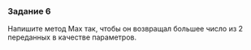 ### Задание 6

Напишите метод Max так, чтобы он возвращал большее число из 2 переданных в качестве параметров.